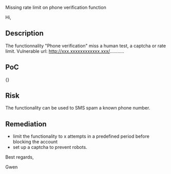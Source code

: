 Missing rate limit on phone verification function


Hi,


## Description

The functionnality "Phone verification" miss a human test, a captcha or rate limit. 
Vulnerable url: http://xxx.xxxxxxxxxxxx.xxx/...........


## PoC

{}


## Risk

The functionality can be used to SMS spam a known phone number.


## Remediation

- limit the functionality to x attempts in a predefined period before blocking the account
- set up a captcha to prevent robots.




Best regards,

Gwen
